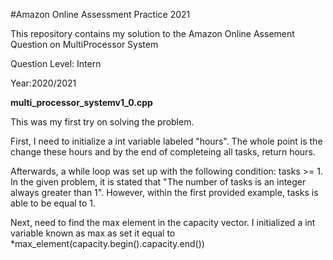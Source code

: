 #Amazon Online Assessment Practice 2021

This repository contains my solution to the Amazon Online Assement Question on MultiProcessor System

Question Level: Intern

Year:2020/2021

**multi_processor_systemv1_0.cpp**

  This was my first try on solving the problem.
	
  First, I need to initialize a int variable labeled "hours". The whole point is the change these hours and by the end of completeing all tasks, return hours.
  
  Afterwards, a while loop was set up with the following condition: tasks >= 1. In the given problem, it is stated that "The number of tasks is an integer always greater than 1". However, within the first provided example, tasks is able to be equal to 1.
  
  Next, need to find the max element in the capacity vector. I initialized a int variable known as max as set it equal to *max_element(capacity.begin().capacity.end())

